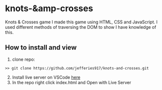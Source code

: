 # knots-&amp-crosses
Knots &amp; Crosses game
I made this game using HTML, CSS and JavaScript. 
I used different methods of traversing the DOM to show I have knowledge of this. 

## How to install and view
1. clone repo:
```
>> git clone https://github.com/jefferies917/knots-and-crosses.git
```
2. Install live server on VSCode [here](https://marketplace.visualstudio.com/items?itemName=ritwickdey.LiveServer)
3. In the repo right click index.html and Open with Live Server